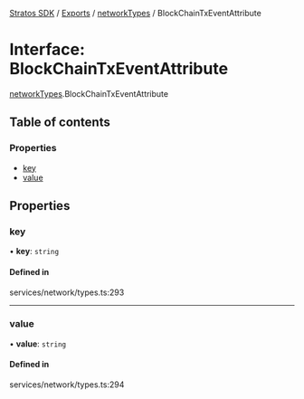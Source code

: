 [Stratos SDK](../README.md) / [Exports](../modules.md) / [networkTypes](../modules/networkTypes.md) / BlockChainTxEventAttribute

# Interface: BlockChainTxEventAttribute

[networkTypes](../modules/networkTypes.md).BlockChainTxEventAttribute

## Table of contents

### Properties

- [key](networkTypes.BlockChainTxEventAttribute.md#key)
- [value](networkTypes.BlockChainTxEventAttribute.md#value)

## Properties

### key

• **key**: `string`

#### Defined in

services/network/types.ts:293

___

### value

• **value**: `string`

#### Defined in

services/network/types.ts:294
